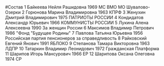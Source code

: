 #Состав
1 Байкеева Нейля Рашидовна 1969 МС ВМО МО Шувалово-Озерки
2 Горюнова Марина Владимировна 1963 КПРФ
3 Женухин Дмитрий Владимирович 1975 ПАТРИОТЫ РОССИИ
4 Кондидатов Александр Юрьевич 1966 КОММУНИСТЫ РОССИИ
5 Лукина Алена Алексеевна 1990 За женщин России
6 Максимов Владимир Петрович 1986 \"Фонд \"Будущее Родины\"
7 Павлова Татьяна Юрьевна 1956 Российская партия пенсионеров за справедливость
8 Райковский Евгений Янович 1991 ЯБЛОКО
9 Степанова Тамара Викторовна 1963 ЛДПР
10 Татаркин Владимир Леонидович 1972 Гражданская Платформа
11 Шарипов Игорь Мансурович 1966 ЕР
12 Шарипова Оксана Олеговна 1974 СР
